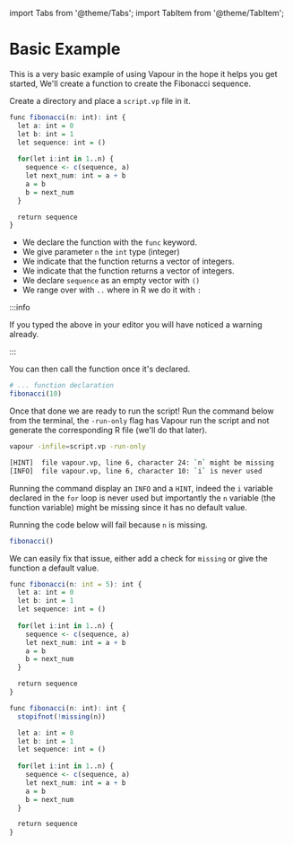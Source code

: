 import Tabs from '@theme/Tabs';
import TabItem from '@theme/TabItem';

# Basic Example

This is a very basic example of using Vapour in the hope it helps
you get started, We'll create a function to create the 
Fibonacci sequence.

Create a directory and place a `script.vp` file in it.

```r
func fibonacci(n: int): int {
  let a: int = 0
  let b: int = 1
  let sequence: int = ()
  
  for(let i:int in 1..n) {
    sequence <- c(sequence, a)
    let next_num: int = a + b 
    a = b
    b = next_num
  }

  return sequence
}
```

- We declare the function with the `func` keyword.
- We give parameter `n` the `int` type (integer)
- We indicate that the function returns a vector of integers.
- We indicate that the function returns a vector of integers.
- We declare `sequence` as an empty vector with `()`
- We range over with `..` where in R we do it with `:`

:::info

If you typed the above in your editor you will have noticed a
warning already.

:::

You can then call the function once it's declared.

```r
# ... function declaration
fibonacci(10)
```

Once that done we are ready to run the script!
Run the command below from the terminal, 
the `-run-only` flag has Vapour run the script and not
generate the corresponding R file (we'll do that later).


```bash
vapour -infile=script.vp -run-only
```

```bash
[HINT]	file vapour.vp, line 6, character 24: `n` might be missing
[INFO]	file vapour.vp, line 6, character 10: `i` is never used
```

Running the command display an `INFO` and a `HINT`, indeed the `i`
variable declared in the `for` loop is never used but importantly
the `n` variable (the function variable) might be missing since it
has no default value.

Running the code below will fail because `n` is missing.

```r
fibonacci()
```

We can easily fix that issue, either add a check for `missing`
or give the function a default value.

<Tabs>
<TabItem value="default" label="Default value">

```r
func fibonacci(n: int = 5): int {
  let a: int = 0
  let b: int = 1
  let sequence: int = ()
  
  for(let i:int in 1..n) {
    sequence <- c(sequence, a)
    let next_num: int = a + b 
    a = b
    b = next_num
  }

  return sequence
}
```

</TabItem>
<TabItem value="missing" label="Missing check">

```r
func fibonacci(n: int): int {
  stopifnot(!missing(n))

  let a: int = 0
  let b: int = 1
  let sequence: int = ()
  
  for(let i:int in 1..n) {
    sequence <- c(sequence, a)
    let next_num: int = a + b 
    a = b
    b = next_num
  }

  return sequence
}
```

</TabItem>
</Tabs>

